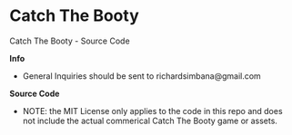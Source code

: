 # Catch The Booty
Catch The Booty - Source Code

<b> Info </b>
<ul>
  <li> General Inquiries should be sent to richardsimbana@gmail.com </li>
</ul>

<b> Source Code </b>
<ul>
  <li> NOTE: the MIT License only applies to the code in this repo and does not include the actual commerical Catch The Booty game or assets. </li>
</ul>
